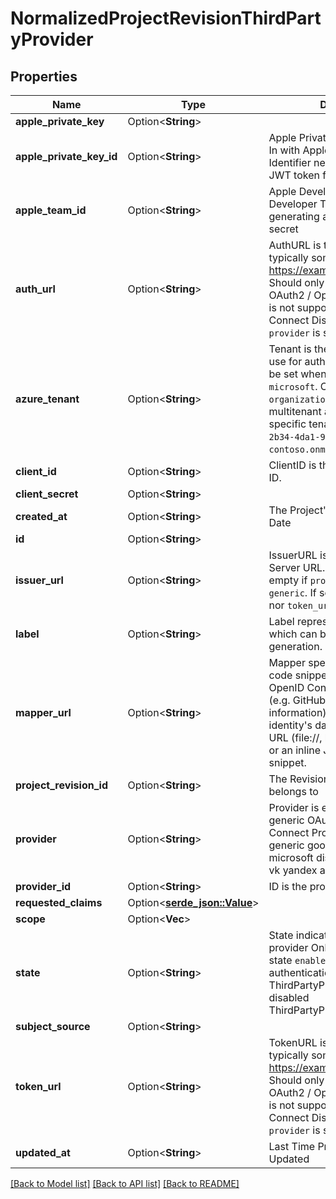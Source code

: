 # NormalizedProjectRevisionThirdPartyProvider

## Properties

Name | Type | Description | Notes
------------ | ------------- | ------------- | -------------
**apple_private_key** | Option<**String**> |  | [optional]
**apple_private_key_id** | Option<**String**> | Apple Private Key Identifier  Sign In with Apple Private Key Identifier needed for generating a JWT token for client secret | [optional]
**apple_team_id** | Option<**String**> | Apple Developer Team ID  Apple Developer Team ID needed for generating a JWT token for client secret | [optional]
**auth_url** | Option<**String**> | AuthURL is the authorize url, typically something like: https://example.org/oauth2/auth Should only be used when the OAuth2 / OpenID Connect server is not supporting OpenID Connect Discovery and when `provider` is set to `generic`. | [optional]
**azure_tenant** | Option<**String**> | Tenant is the Azure AD Tenant to use for authentication, and must be set when `provider` is set to `microsoft`.  Can be either `common`, `organizations`, `consumers` for a multitenant application or a specific tenant like `8eaef023-2b34-4da1-9baa-8bc8c9d6a490` or `contoso.onmicrosoft.com`. | [optional]
**client_id** | Option<**String**> | ClientID is the application's Client ID. | [optional]
**client_secret** | Option<**String**> |  | [optional]
**created_at** | Option<**String**> | The Project's Revision Creation Date | [optional][readonly]
**id** | Option<**String**> |  | [optional]
**issuer_url** | Option<**String**> | IssuerURL is the OpenID Connect Server URL. You can leave this empty if `provider` is not set to `generic`. If set, neither `auth_url` nor `token_url` are required. | [optional]
**label** | Option<**String**> | Label represents an optional label which can be used in the UI generation. | [optional]
**mapper_url** | Option<**String**> | Mapper specifies the JSONNet code snippet which uses the OpenID Connect Provider's data (e.g. GitHub or Google profile information) to hydrate the identity's data.  It can be either a URL (file://, http(s)://, base64://) or an inline JSONNet code snippet. | [optional]
**project_revision_id** | Option<**String**> | The Revision's ID this schema belongs to | [optional]
**provider** | Option<**String**> | Provider is either \"generic\" for a generic OAuth 2.0 / OpenID Connect Provider or one of: generic google github gitlab microsoft discord slack facebook vk yandex apple | [optional]
**provider_id** | Option<**String**> | ID is the provider's ID | [optional]
**requested_claims** | Option<[**serde_json::Value**](.md)> |  | [optional]
**scope** | Option<**Vec<String>**> |  | [optional]
**state** | Option<**String**> | State indicates the state of the provider  Only providers with state `enabled` will be used for authentication enabled ThirdPartyProviderStateEnabled disabled ThirdPartyProviderStateDisabled | [optional]
**subject_source** | Option<**String**> |  | [optional]
**token_url** | Option<**String**> | TokenURL is the token url, typically something like: https://example.org/oauth2/token  Should only be used when the OAuth2 / OpenID Connect server is not supporting OpenID Connect Discovery and when `provider` is set to `generic`. | [optional]
**updated_at** | Option<**String**> | Last Time Project's Revision was Updated | [optional][readonly]

[[Back to Model list]](../README.md#documentation-for-models) [[Back to API list]](../README.md#documentation-for-api-endpoints) [[Back to README]](../README.md)


